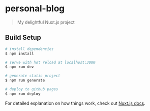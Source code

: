 # personal-blog

> My delightful Nuxt.js project

## Build Setup

``` bash
# install dependencies
$ npm install

# serve with hot reload at localhost:3000
$ npm run dev

# generate static project
$ npm run generate

# deploy to github pages
$ npm run deploy
```

For detailed explanation on how things work, check out [Nuxt.js docs](https://nuxtjs.org).
